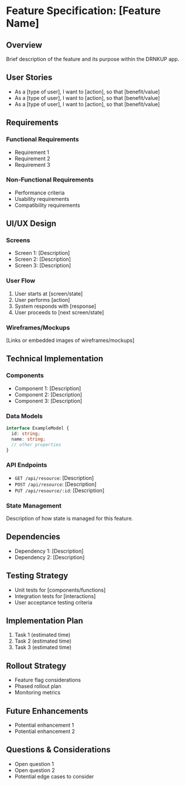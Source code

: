 # Feature Specification: [Feature Name]

## Overview
Brief description of the feature and its purpose within the DRNKUP app.

## User Stories
- As a [type of user], I want to [action], so that [benefit/value]
- As a [type of user], I want to [action], so that [benefit/value]
- As a [type of user], I want to [action], so that [benefit/value]

## Requirements

### Functional Requirements
- Requirement 1
- Requirement 2
- Requirement 3

### Non-Functional Requirements
- Performance criteria
- Usability requirements
- Compatibility requirements

## UI/UX Design

### Screens
- Screen 1: [Description]
- Screen 2: [Description]
- Screen 3: [Description]

### User Flow
1. User starts at [screen/state]
2. User performs [action]
3. System responds with [response]
4. User proceeds to [next screen/state]

### Wireframes/Mockups
[Links or embedded images of wireframes/mockups]

## Technical Implementation

### Components
- Component 1: [Description]
- Component 2: [Description]
- Component 3: [Description]

### Data Models
```typescript
interface ExampleModel {
  id: string;
  name: string;
  // other properties
}
```

### API Endpoints
- `GET /api/resource`: [Description]
- `POST /api/resource`: [Description]
- `PUT /api/resource/:id`: [Description]

### State Management
Description of how state is managed for this feature.

## Dependencies
- Dependency 1: [Description]
- Dependency 2: [Description]

## Testing Strategy
- Unit tests for [components/functions]
- Integration tests for [interactions]
- User acceptance testing criteria

## Implementation Plan
1. Task 1 (estimated time)
2. Task 2 (estimated time)
3. Task 3 (estimated time)

## Rollout Strategy
- Feature flag considerations
- Phased rollout plan
- Monitoring metrics

## Future Enhancements
- Potential enhancement 1
- Potential enhancement 2

## Questions & Considerations
- Open question 1
- Open question 2
- Potential edge cases to consider 